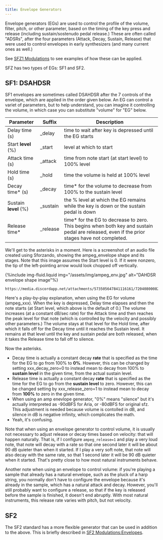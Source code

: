 ```yaml
---
title: Envelope Generators
---
```

Envelope generators (EGs) are used to control the profile of the volume, filter,
 pitch, or other parameter, based on the timing of the key press and release
(including sustain/sostenudo pedal release.)  These are often called "ADSRs",
after the four parameters (Attack, Decay, Sustain, Release) that were used
to control envelopes in early synthesizers (and many current ones as well.)

See [SFZ1 Modulations](tutorials/sfz1_modulations) to see examples of how these can be applied.

SFZ has two types of EGs: SF1 and SF2.

## SF1: DSAHDSR

SF1 envelopes are sometimes called DSAHDSR after the 7 controls of the envelope,
which are applied in the order given below.  An EG can control a variet of parameters,
but to help understand, you can imagine it controlling the volume, in which case you
can substitute "volume" for "EG" below.

| Parameter             | Suffix | Description
| ---                   | ---    | ---
| Delay time (s)        | \_delay   | time to wait after key is depressed until the EG starts
| Start **level** (%)   | \_start   | level at which to start
| Attack time (s)       | \_attack  | time from note start (at start level) to 100% level
| Hold time (s)         | \_hold    | time the volume is held at 100% level
| Decay time* (s)       | \_decay   | time* for the volume to decrease from 100% to the sustain level
| Sustain **level** (%) | \_sustain | the % level at which the EG remains while the key is down or the sustain pedal is down
| Release time*         | \_release | time* for the EG to decrease to zero. This begins when both key and sustain pedal are released, even if the prior stages have not completed.

We'll get to the asterisks in a moment.  Here is a screenshot of an audio file created using Sforzando,
showing the ampeg_envelope shape and its stages.  Note that this image assumes the Start level is 0.
If it were nonzero, the tip of the left-pointing arrow would look chopped off vertically.

{%include img-fluid.liquid
  img="/assets/img/ampeg_env.jpg"
  alt="DAHDSR envelope shape image"%}

	https://media.discordapp.net/attachments/573505647841116161/720408000828932196/EnvelopeGraphic.png

Here's a play-by-play explanation, when using the EG for volume (ampeg_xxx).
When the key is depressed, Delay time elapses and then the note starts (at Start level, which above is
the default of 0.)
The volume increases (at a constant dB/sec rate) for the Attack time and then reaches the peak level
for that note (which is controlled by the velocity and possibly other parameters.)
The volume stays at that level for the Hold time, after which it falls off for the Decay time
until it reaches the Sustain level.  It remains at that level until the key and sustain pedal
are both released, when it takes the Release time to fall off to silence.

Now the asterisks.

* Decay time is actually a constant decay **rate** that is specified as the time for the EG to go from 100% to **0%**.  However, this can be changed by setting xxx_decay_zero=0 to instead mean to decay from 100% to **sustain level** in the given time, from the actual sustain level.
* Release time is actually a constant decay **rate** that is specified as the time for the EG to go from the **sustain level** to zero.  However, this can be changed setting by xxx_release_zero=1 to instead mean to decay from **100%** to zero in the given time.
* When using an amp enevlope generator, "0%" means "silence" but it's actually interpreted as -90dBFS for Aria, or -80dBFS for original sfz.  This adjustment is needed because volume is contolled in dB, and silence in dB is negative infinity, which complicates the math.
* Yeah, it's confusing.

Note that when using an envelope generator to control volume, it is usually not necessary to adjust release or decay times based on velocity: that will happen naturally.  That is, if I configure ```ampeg_release=1``` and play a very loud note, that note will decay with a rate so that one second later it will be about 90 dB quieter than when it started.  If I play a very soft note, that note will also decay with the same rate, so that 1 second later it will be 90 dB quieter when it started.  That's pretty close to how most natural instruments behave.

Another note when using an envelope to control volume: if you're playing a sample that already has a natural envelope, such as the pluck of a harp string, you normally don't have to configure the envelope because it's already in the sample, which has a natural attack and decay.  However, you'll still probably want to configure a release, so that if the key is released before the sample is finished, it doesn't end abruptly.  With most natural instruments, this release rate varies with pitch, but not velocity.

## SF2

The SF2 standard has a more flexible generator that can be used in addition to
the above.  This is briefly described in [SF2 Modulations:Envelopes](/tutorials/sfz2_modulations#envelopes).
